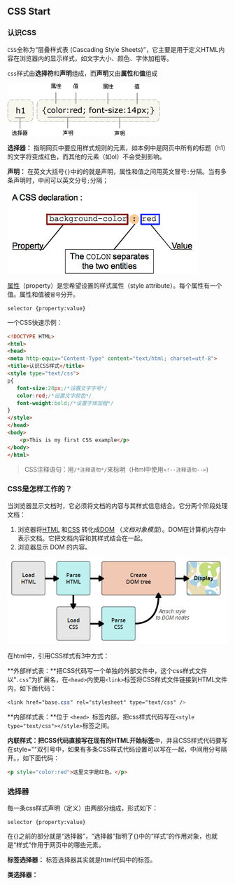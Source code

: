 ## CSS Start

### 认识CSS

`CSS`全称为“层叠样式表 (Cascading Style Sheets)”，它主要是用于定义HTML内容在浏览器内的显示样式，如文字大小、颜色、字体加粗等。

`css`样式由**选择符**和**声明**组成，而**声明**又由**属性**和**值**组成

![ct_css_selector](../img/html_css_js/ct_css_selector.png)

**选择器：** 指明网页中要应用样式规则的元素，如本例中是网页中所有的标题（h1）的文字将变成红色，而其他的元素（如ol）不会受到影响。

**声明：** 在英文大括号`{}`中的的就是声明，属性和值之间用英文冒号`:`分隔。当有多条声明时，中间可以英文分号`;`分隔；

![ct_css_selector](../img/html_css_js/css_syntax_declaration.png)

[属性](https://developer.mozilla.org/en-US/docs/Glossary/property/CSS)（property）是您希望设置的样式属性（style attribute）。每个属性有一个值。属性和值被`冒号`分开。

```
selector {property:value}
```

一个CSS快速示例：

```html
<!DOCTYPE HTML>
<html>
<head>
<meta http-equiv="Content-Type" content="text/html; charset=utf-8">
<title>认识CSS样式</title>
<style type="text/css">
p{
   font-size:20px;/*设置文字字号*/
   color:red;/*设置文字颜色*/
   font-weight:bold;/*设置字体加粗*/
}
</style>
</head>
<body>
    <p>This is my first CSS example</p>
</body>
</html>
```

> CSS注释语句：用`/*注释语句*/`来标明（Html中使用`<!--注释语句-->`)

### CSS是怎样工作的？

当浏览器显示文档时，它必须将文档的内容与其样式信息结合。它分两个阶段处理文档：

1. 浏览器将[HTML](https://developer.mozilla.org/en-US/docs/Glossary/HTML) 和[CSS](https://developer.mozilla.org/en-US/docs/Glossary/CSS) 转化成[DOM](https://developer.mozilla.org/en-US/docs/Glossary/DOM) （*文档对象模型*）。DOM在计算机内存中表示文档。它把文档内容和其样式结合在一起。
2. 浏览器显示 DOM 的内容。

![rendering.png](../img/html_css_js/rendering.png)

在html中，引用CSS样式有3中方式：

**外部样式表：**把CSS代码写一个单独的外部文件中，这个css样式文件以“`.css`”为扩展名，在`<head>`内使用`<link>`标签将CSS样式文件链接到HTML文件内，如下面代码：

```css
<link href="base.css" rel="stylesheet" type="text/css" />
```

**内部样式表：**位于 `<head> `标签内部，把css样式代码写在`<style type="text/css"></style>`标签之间。

**内联样式：**把CSS代码直接写在现有的HTML**开始标签**中，并且CSS样式代码要写在style=""双引号中，如果有多条CSS样式代码设置可以写在一起，中间用分号隔开。，如下面代码：

```html
<p style="color:red">这里文字是红色。</p>
```

### 选择器

每一条css样式声明（定义）由两部分组成，形式如下：

```
selector {property:value}
```

在{}之前的部分就是“选择器”，“选择器”指明了{}中的“样式”的作用对象，也就是“样式”作用于网页中的哪些元素。

**标签选择器：** 标签选择器其实就是html代码中的标签。

**类选择器：**

